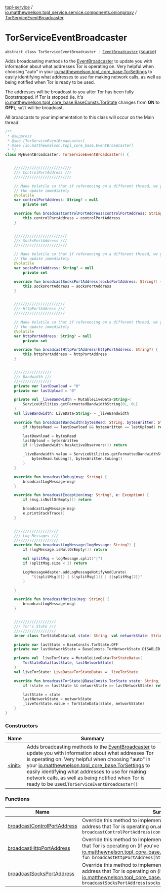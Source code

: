 [topl-service](../../index.md) / [io.matthewnelson.topl_service.service.components.onionproxy](../index.md) / [TorServiceEventBroadcaster](./index.md)

# TorServiceEventBroadcaster

`abstract class TorServiceEventBroadcaster : `[`EventBroadcaster`](../../../topl-core-base/io.matthewnelson.topl_core_base/-event-broadcaster/index.md) [(source)](https://github.com/05nelsonm/TorOnionProxyLibrary-Android/blob/master/topl-service/src/main/java/io/matthewnelson/topl_service/service/components/onionproxy/TorServiceEventBroadcaster.kt#L85)

Adds broadcasting methods to the [EventBroadcaster](../../../topl-core-base/io.matthewnelson.topl_core_base/-event-broadcaster/index.md) to update you with information about
what addresses Tor is operating on. Very helpful when choosing "auto" in your
[io.matthewnelson.topl_core_base.TorSettings](../../../topl-core-base/io.matthewnelson.topl_core_base/-tor-settings/index.md) to easily identifying what addresses to
use for making network calls, as well as being notified when Tor is ready to be used.

The addresses will be broadcast to you after Tor has been fully Bootstrapped. If Tor is
stopped (ie. it's [io.matthewnelson.topl_core_base.BaseConsts.TorState](../../../topl-core-base/io.matthewnelson.topl_core_base/-base-consts/-tor-state/index.md) changes from **ON**
to **OFF**), `null` will be broadcast.

All broadcasts to your implementation to this class will occur on the Main thread.

``` kotlin
/**
 * @suppress
 * @see [TorServiceEventBroadcaster]
 * @see [io.matthewnelson.topl_core_base.EventBroadcaster]
 * */
class MyEventBroadcaster: TorServiceEventBroadcaster() {


    //////////////////////////
    /// ControlPortAddress ///
    //////////////////////////

    // Make Volatile so that if referencing on a different thread, we get
    // the update immediately
    @Volatile
    var controlPortAddress: String? = null
        private set

    override fun broadcastControlPortAddress(controlPortAddress: String?) {
        this.controlPortAddress = controlPortAddress
    }


    ////////////////////////
    /// SocksPortAddress ///
    ////////////////////////

    // Make Volatile so that if referencing on a different thread, we get
    // the update immediately
    @Volatile
    var socksPortAddress: String? = null
        private set

    override fun broadcastSocksPortAddress(socksPortAddress: String?) {
        this.socksPortAddress = socksPortAddress
    }


    ///////////////////////
    /// HttpPortAddress ///
    ///////////////////////

    // Make Volatile so that if referencing on a different thread, we get
    // the update immediately
    @Volatile
    var httpPortAddress: String? = null
        private set

    override fun broadcastHttpPortAddress(httpPortAddress: String?) {
        this.httpPortAddress = httpPortAddress
    }


    /////////////////
    /// Bandwidth ///
    /////////////////
    private var lastDownload = "0"
    private var lastUpload = "0"

    private val _liveBandwidth = MutableLiveData<String>(
        ServiceUtilities.getFormattedBandwidthString(0L, 0L)
    )
    val liveBandwidth: LiveData<String> = _liveBandwidth

    override fun broadcastBandwidth(bytesRead: String, bytesWritten: String) {
        if (bytesRead == lastDownload && bytesWritten == lastUpload) return

        lastDownload = bytesRead
        lastUpload = bytesWritten
        if (!liveBandwidth.hasActiveObservers()) return

        _liveBandwidth.value = ServiceUtilities.getFormattedBandwidthString(
            bytesRead.toLong(), bytesWritten.toLong()
        )
    }

    override fun broadcastDebug(msg: String) {
        broadcastLogMessage(msg)
    }

    override fun broadcastException(msg: String?, e: Exception) {
        if (msg.isNullOrEmpty()) return

        broadcastLogMessage(msg)
        e.printStackTrace()
    }


    ////////////////////
    /// Log Messages ///
    ////////////////////
    override fun broadcastLogMessage(logMessage: String?) {
        if (logMessage.isNullOrEmpty()) return

        val splitMsg = logMessage.split("|")
        if (splitMsg.size < 3) return

        LogMessageAdapter.addLogMessageNotifyAndCurate(
            "${splitMsg[0]} | ${splitMsg[1]} | ${splitMsg[2]}"
        )

    }

    override fun broadcastNotice(msg: String) {
        broadcastLogMessage(msg)
    }


    ///////////////////
    /// Tor's State ///
    ///////////////////
    inner class TorStateData(val state: String, val networkState: String)

    private var lastState = BaseConsts.TorState.OFF
    private var lastNetworkState = BaseConsts.TorNetworkState.DISABLED

    private val _liveTorState = MutableLiveData<TorStateData>(
        TorStateData(lastState, lastNetworkState)
    )
    val liveTorState: LiveData<TorStateData> = _liveTorState

    override fun broadcastTorState(@BaseConsts.TorState state: String, @BaseConsts.TorNetworkState networkState: String) {
        if (state == lastState && networkState == lastNetworkState) return

        lastState = state
        lastNetworkState = networkState
        _liveTorState.value = TorStateData(state, networkState)
    }
}
```

### Constructors

| Name | Summary |
|---|---|
| [&lt;init&gt;](-init-.md) | Adds broadcasting methods to the [EventBroadcaster](../../../topl-core-base/io.matthewnelson.topl_core_base/-event-broadcaster/index.md) to update you with information about what addresses Tor is operating on. Very helpful when choosing "auto" in your [io.matthewnelson.topl_core_base.TorSettings](../../../topl-core-base/io.matthewnelson.topl_core_base/-tor-settings/index.md) to easily identifying what addresses to use for making network calls, as well as being notified when Tor is ready to be used.`TorServiceEventBroadcaster()` |

### Functions

| Name | Summary |
|---|---|
| [broadcastControlPortAddress](broadcast-control-port-address.md) | Override this method to implement receiving of the control port address that Tor is operating on.`abstract fun broadcastControlPortAddress(controlPortAddress: `[`String`](https://kotlinlang.org/api/latest/jvm/stdlib/kotlin/-string/index.html)`?): `[`Unit`](https://kotlinlang.org/api/latest/jvm/stdlib/kotlin/-unit/index.html) |
| [broadcastHttpPortAddress](broadcast-http-port-address.md) | Override this method to implement receiving of the http port address that Tor is operating on (if you've specified a [io.matthewnelson.topl_core_base.TorSettings.httpTunnelPort](../../../topl-core-base/io.matthewnelson.topl_core_base/-tor-settings/http-tunnel-port.md)).`abstract fun broadcastHttpPortAddress(httpPortAddress: `[`String`](https://kotlinlang.org/api/latest/jvm/stdlib/kotlin/-string/index.html)`?): `[`Unit`](https://kotlinlang.org/api/latest/jvm/stdlib/kotlin/-unit/index.html) |
| [broadcastSocksPortAddress](broadcast-socks-port-address.md) | Override this method to implement receiving of the Socks port address that Tor is operating on (if you've specified a [io.matthewnelson.topl_core_base.TorSettings.socksPort](../../../topl-core-base/io.matthewnelson.topl_core_base/-tor-settings/socks-port.md)).`abstract fun broadcastSocksPortAddress(socksPortAddress: `[`String`](https://kotlinlang.org/api/latest/jvm/stdlib/kotlin/-string/index.html)`?): `[`Unit`](https://kotlinlang.org/api/latest/jvm/stdlib/kotlin/-unit/index.html) |
